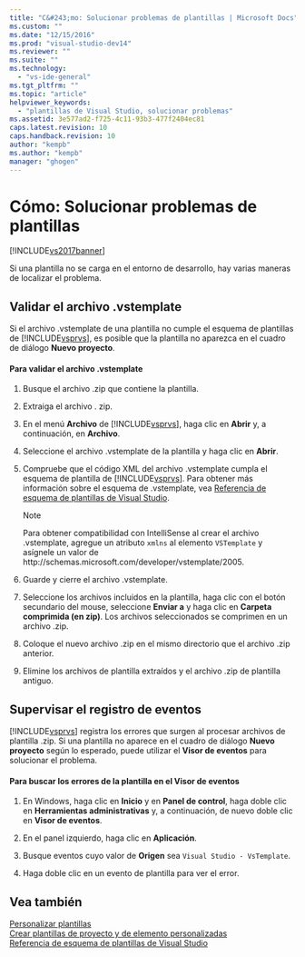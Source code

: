 ```yaml
---
title: "C&#243;mo: Solucionar problemas de plantillas | Microsoft Docs"
ms.custom: ""
ms.date: "12/15/2016"
ms.prod: "visual-studio-dev14"
ms.reviewer: ""
ms.suite: ""
ms.technology: 
  - "vs-ide-general"
ms.tgt_pltfrm: ""
ms.topic: "article"
helpviewer_keywords: 
  - "plantillas de Visual Studio, solucionar problemas"
ms.assetid: 3e577ad2-f725-4c11-93b3-477f2404ec81
caps.latest.revision: 10
caps.handback.revision: 10
author: "kempb"
ms.author: "kempb"
manager: "ghogen"
---
```

# C&#243;mo: Solucionar problemas de plantillas
[!INCLUDE[vs2017banner](../code-quality/includes/vs2017banner.md)]

Si una plantilla no se carga en el entorno de desarrollo, hay varias maneras de localizar el problema.  
  
## Validar el archivo .vstemplate  
 Si el archivo .vstemplate de una plantilla no cumple el esquema de plantillas de [!INCLUDE[vsprvs](../code-quality/includes/vsprvs_md.md)], es posible que la plantilla no aparezca en el cuadro de diálogo **Nuevo proyecto**.  
  
#### Para validar el archivo .vstemplate  
  
1.  Busque el archivo .zip que contiene la plantilla.  
  
2.  Extraiga el archivo . zip.  
  
3.  En el menú **Archivo** de [!INCLUDE[vsprvs](../code-quality/includes/vsprvs_md.md)], haga clic en **Abrir** y, a continuación, en **Archivo**.  
  
4.  Seleccione el archivo .vstemplate de la plantilla y haga clic en **Abrir**.  
  
5.  Compruebe que el código XML del archivo .vstemplate cumpla el esquema de plantilla de [!INCLUDE[vsprvs](../code-quality/includes/vsprvs_md.md)].  Para obtener más información sobre el esquema de .vstemplate, vea [Referencia de esquema de plantillas de Visual Studio](../extensibility/visual-studio-template-schema-reference.md).  
  
    > [!NOTE]
    >  Para obtener compatibilidad con IntelliSense al crear el archivo .vstemplate, agregue un atributo `xmlns` al elemento `VSTemplate` y asígnele un valor de http:\/\/schemas.microsoft.com\/developer\/vstemplate\/2005.  
  
6.  Guarde y cierre el archivo .vstemplate.  
  
7.  Seleccione los archivos incluidos en la plantilla, haga clic con el botón secundario del mouse, seleccione **Enviar a** y haga clic en **Carpeta comprimida \(en zip\)**.  Los archivos seleccionados se comprimen en un archivo .zip.  
  
8.  Coloque el nuevo archivo .zip en el mismo directorio que el archivo .zip anterior.  
  
9. Elimine los archivos de plantilla extraídos y el archivo .zip de plantilla antiguo.  
  
## Supervisar el registro de eventos  
 [!INCLUDE[vsprvs](../code-quality/includes/vsprvs_md.md)] registra los errores que surgen al procesar archivos de plantilla .zip.  Si una plantilla no aparece en el cuadro de diálogo **Nuevo proyecto** según lo esperado, puede utilizar el **Visor de eventos** para solucionar el problema.  
  
#### Para buscar los errores de la plantilla en el Visor de eventos  
  
1.  En Windows, haga clic en **Inicio** y en **Panel de control**, haga doble clic en **Herramientas administrativas** y, a continuación, de nuevo doble clic en **Visor de eventos**.  
  
2.  En el panel izquierdo, haga clic en **Aplicación**.  
  
3.  Busque eventos cuyo valor de **Origen** sea `Visual Studio - VsTemplate`.  
  
4.  Haga doble clic en un evento de plantilla para ver el error.  
  
## Vea también  
 [Personalizar plantillas](../ide/customizing-project-and-item-templates.md)   
 [Crear plantillas de proyecto y de elemento personalizadas](../ide/creating-project-and-item-templates.md)   
 [Referencia de esquema de plantillas de Visual Studio](../extensibility/visual-studio-template-schema-reference.md)
